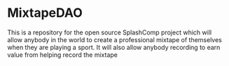 # MixtapeDAO
This is a repository for the open source SplashComp project which will allow anybody in the world to create a professional mixtape of themselves when they are playing a sport. It will also allow anybody recording to earn value from helping record the mixtape
